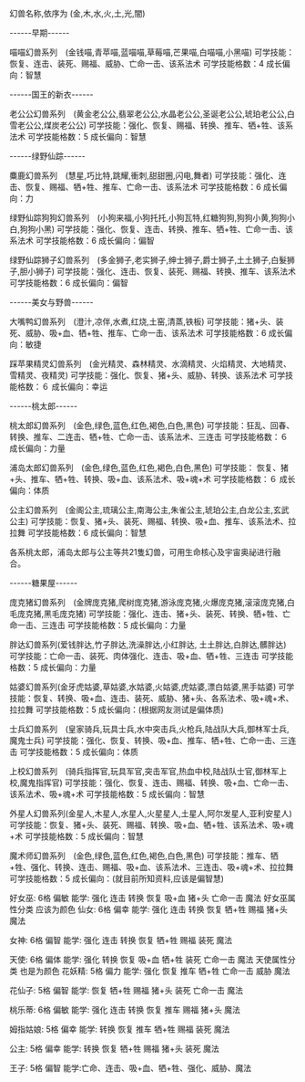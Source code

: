 幻兽名称,依序为 (金,木,水,火,土,光,闇)

------早期------

喵喵幻兽系列　(金钱喵,青苹喵,蓝喵喵,草莓喵,芒果喵,白喵喵,小黑喵)
可学技能：恢复、连击、装死、赐福、威胁、亡命一击、该系法术
可学技能格数：4
成长偏向：智慧

------国王的新衣------

老公公幻兽系列　(黄金老公公,翡翠老公公,水晶老公公,圣诞老公公,琥珀老公公,白雪老公公,煤炭老公公)
可学技能：强化、恢复、赐福、转换、推车、牺+牲、该系法术
可学技能格数：5
成长偏向：智慧

------绿野仙踪------

麋鹿幻兽系列　(慧星,巧比特,跳耀,衝刺,甜甜圈,闪电,舞者)
可学技能：强化、连击、恢复、赐福、牺+牲、推车、亡命一击、该系法术
可学技能格数：6
成长偏向：力

绿野仙踪狗狗幻兽系列　(小狗来福,小狗托托,小狗瓦特,红糖狗狗,狗狗小黄,狗狗小白,狗狗小黑)
可学技能：强化、恢复、连击、转换、推车、牺+牲、亡命一击、该系法术
可学技能格数：6
成长偏向：偏智

绿野仙踪狮子幻兽系列　(多金狮子,老实狮子,绅士狮子,爵士狮子,土土狮子,白髮狮子,胆小狮子)
可学技能：强化、连击、恢复、装死、赐福、转换、推车、该系法术
可学技能格数：6
成长偏向：偏智

------美女与野兽------

大嘴鸭幻兽系列　(澄汁,凉伴,水煮,红烧,土窑,清蒸,铁板)
可学技能：猪+头、装死、威胁、吸+血、牺+牲、推车、亡命一击、该系法术
可学技能格数：6
成长偏向：敏捷

踩苹果精灵幻兽系列　(金光精灵、森林精灵、水滴精灵、火焰精灵、大地精灵、雪精灵、夜精灵)
可学技能：强化、恢复、猪+头、威胁、转换、该系法术
可学技能格数：６
成长偏向：幸运

------桃太郎------

桃太郎幻兽系列　(金色,绿色,蓝色,红色,褐色,白色,黑色)
可学技能：狂乱、回春、转换、推车、二连击、牺+牲、亡命一击、该系法术、三连击
可学技能格数：６
成长偏向：力量

浦岛太郎幻兽系列　(金色,绿色,蓝色,红色,褐色,白色,黑色)
可学技能： 恢复、猪+头、推车、牺+牲、转换、吸+血、该系法术、吸+魂+术
可学技能格数：６
成长偏向：体质

公主幻兽系列　(金阁公主,琉璃公主,南海公主,朱雀公主,琥珀公主,白龙公主,玄武公主)
可学技能：恢复、猪+头、装死、赐福、转换、吸+血、推车、该系法术、拉拉舞
可学技能格数：6
成长偏向：智慧

各系桃太郎，浦岛太郎与公主等共21隻幻兽，可用生命核心及宇宙奥祕进行融合。

------糖果屋------

庞克猪幻兽系列　(金牌庞克猪,爬树庞克猪,游泳庞克猪,火爆庞克猪,滚滚庞克猪,白毛庞克猪,黑毛庞克猪)
可学技能：强化、连击、猪+头、装死、转换、牺+牲、亡命一击、三连击
可学技能格数：5
成长偏向：力量

胖达幻兽系列(爱钱胖达,竹子胖达,洗澡胖达,小红胖达, 土土胖达,白胖达,髒胖达)
可学技能：亡命一击、装死、肉体强化、连击、吸+血、牺+牲、三连击
可学技能格数：5
成长偏向：力量

姑婆幻兽系列(金牙虎姑婆,草姑婆,水姑婆,火姑婆,虎姑婆,漂白姑婆,黑手姑婆)
可学技能：恢复、转换、吸+血、连击、装死、威胁、猪+头、各系法术、吸+魂+术、拉拉舞
可学技能格数：5
成长偏向：(根据网友测试是偏体质)

士兵幻兽系列　(皇家骑兵,玩具士兵,水中突击兵,火枪兵,陆战队大兵,御林军士兵,魔鬼士兵)
可学技能：强化、恢复、转换、吸+血、推车、牺+牲、亡命一击、三连击
可学技能格数：5
成长偏向：体质

上校幻兽系列　(骑兵指挥官,玩具军官,突击军官,热血中校,陆战队士官,御林军上校,魔鬼指挥官)
可学技能：强化、恢复、连击、赐福、转换、吸+血、亡命一击、该系法术、吸+魂+术
可学技能格数：5
成长偏向：智慧

外星人幻兽系列(金星人,木星人,水星人,火星星人,土星人,阿尔发星人,亚利安星人)
可学技能：恢复、猪+头、装死、赐福、转换、吸+血、牺+牲、该系法术、吸+魂+术
可学技能格数：5
成长偏向：智慧

魔术师幻兽系列　(金色,绿色,蓝色,红色,褐色,白色,黑色)
可学技能：推车、牺+牲、强化、转换、连击、赐福、吸+血、该系法术、三连击、吸+魂+术、拉拉舞
可学技能格数：5
成长偏向：(就目前所知资料,应该是偏智慧)

好女巫: 6格 偏敏 能学: 强化 连击 转换 恢复 吸+血 猪+头 亡命一击 魔法 
好女巫属性分类 应该为颜色
仙女: 6格 偏幸 能学: 强化 连击 转换 恢复 牺+牲 赐福 猪+头 魔法 

女神: 6格 偏智 能学: 强化 连击 转换 恢复 牺+牲 赐福 装死 魔法 

天使: 6格 偏体 能学: 强化 转换 恢复 吸+血 牺+牲 装死 亡命一击 魔法 
天使属性分类 也是为颜色
花妖精: 5格 偏力 能学: 强化 恢复 推车 牺+牲 亡命一击 威胁 魔法 

花仙子: 5格 偏智 能学: 恢复 牺+牲 赐福 猪+头 装死 亡命一击 魔法 

桃乐蒂: 6格 偏敏 能学: 强化 连击 转换 恢复 推车 赐福 猪+头 魔法 

姆指姑娘: 5格 偏幸 能学: 转换 恢复 推车 牺+牲 赐福 装死 魔法 

公主: 5格 偏幸 能学: 转换 恢复 牺+牲 赐福 猪+头 装死 魔法 

王子: 5格 偏智 能学:亡命、连击、吸+血、牺+牲、强化、威胁、魔法
